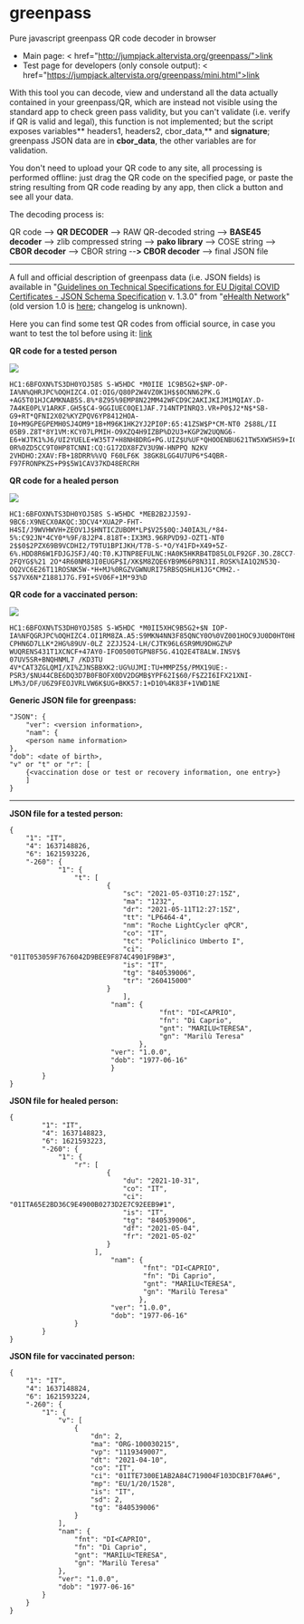 # greenpass
 Pure javascript greenpass QR code decoder in browser
 
 -  Main page: < href="http://jumpjack.altervista.org/greenpass/">link</a>
 - Test page for developers (only console output): < href="https://jumpjack.altervista.org/greenpass/mini.html">link</a>

With this tool you can decode, view and understand all the data actually contained in your greenpass/QR, which are instead not visible using the standard app to check green pass validity, but you can't validate (i.e. verify if QR is valid and legal), this function is not implemented; but the script exposes variables** headers1, headers2, cbor_data,** and  **signature**; greenpass JSON data are in **cbor_data**, the other variables are for validation.

You don't need to upload your QR code to any site, all processing is performed offline: just drag the QR code on the specified page, or paste the string resulting from QR code reading by any app, then click a button and see all your data.

The decoding process is:

QR code --> **QR DECODER** --> RAW QR-decoded string --> **BASE45 decoder** --> zlib compressed string --> **pako library** --> COSE string --> **CBOR decoder** --> CBOR string --**> CBOR decoder** --> final JSON file

-------------

A full and official description of greenpass data (i.e. JSON fields) is available in "<a href="https://ec.europa.eu/health/sites/default/files/ehealth/docs/covid-certificate_json_specification_en.pdf">Guidelines on Technical Specifications for EU Digital COVID Certificates - JSON Schema Specification</a> v. 1.3.0" from "<a href="https://ec.europa.eu/health/">eHealth Network</a>" (old version 1.0 is <a href="https://ec.europa.eu/health/sites/default/files/ehealth/docs/digital-green-certificates_dt-specifications_en.pdf">here</a>; changelog is unknown).

Here you can find some test QR codes from official source, in case you want to test the tol before using it: <a href="https://github.com/eu-digital-green-certificates/dgc-testdata/tree/main/IT/png">link</a>


**QR code for a tested person**

<img src="https://github.com/jumpjack/greenpass/raw/main/demo3.png">

    HC1:6BFOXN%TS3DH0YOJ58S S-W5HDC *M0IIE 1C9B5G2+$NP-OP-IA%N%QHRJPC%OQHIZC4.OI:OIG/Q80P2W4VZ0K1H$$0CNN62PK.G +AG5T01HJCAMKNAB5S.8%*8Z95%9EMP8N22MM42WFCD9C2AKIJKIJM1MQIAY.D-7A4KE0PLV1ARKF.GH5$C4-9GGIUEC0QE1JAF.714NTPINRQ3.VR+P0$J2*N$*SB-G9+RT*QFNI2X02%KYZPQV6YP8412HOA-I0+M9GPEGPEMH0SJ4OM9*1B+M96K1HK2YJ2PI0P:65:41ZSW$P*CM-NT0 2$88L/II 05B9.Z8T*8Y1VM:KCY07LPMIH-O9XZQ4H9IZBP%D2U3+KGP2W2UQNG6-E6+WJTK1%J6/UI2YUELE+W35T7+H8NH8DRG+PG.UIZ$U%UF*QHOOENBU621TW5XW5HS9+I010H% 0R%0ZD5CC9T0HP8TCNNI:CQ:G172DX8FZV3U9W-HNPPQ N2KV 2VHDHO:2XAV:FB+18DRR%%VQ F60LF6K 38GK8LGG4U7UP6*S4QBR-F97FRONPKZS+P9$5W1CAV37KD48ERCRH
    
    

**QR code for a healed person**

<img src="https://github.com/jumpjack/greenpass/raw/main/demo2.png">

    HC1:6BFOXN%TS3DH0YOJ58S S-W5HDC *MEB2B2JJ59J-9BC6:X9NECX0AKQC:3DCV4*XUA2P-FHT-H4SI/J9WVHWVH+ZEOV1J$HNTICZUBOM*LP$V25$0Q:J40IA3L/*84-5%:C92JN*4CY0*%9F/8J2P4.818T+:IX3M3.96RPVD9J-OZT1-NT0 2$$0$2PZX69B9VCDHI2/T9TU1BPIJKH/T7B-S-*O/Y41FD+X49+5Z-6%.HDD8R6W1FDJGJSFJ/4Q:T0.KJTNP8EFULNC:HA0K5HKRB4TD85LOLF92GF.3O.Z8CC7-2FQYG$%21 2O*4R60NM8JI0EUGP$I/XK$M8ZQE6YB9M66P8N31I.ROSK%IA1Q2N53Q-OQ2VC6E26T11ROSNK5W-*H+MJ%0RGZVGWNURI75RBSQSHLH1JG*CMH2.-S$7VX6N*Z1881J7G.F9I+SV06F+1M*93%D



**QR code for a vaccinated person:**

<img src="https://github.com/jumpjack/greenpass/raw/main/demo1.png">

    HC1:6BFOXN%TS3DH0YOJ58S S-W5HDC *M0II5XHC9B5G2+$N IOP-IA%NFQGRJPC%OQHIZC4.OI1RM8ZA.A5:S9MKN4NN3F85QNCY0O%0VZ001HOC9JU0D0HT0HB2PL/IB*09B9LW4T*8+DCMH0LDK2%K:XFE70*LP$V25$0Q:J:4MO1P0%0L0HD+9E/HY+4J6TH48S%4K.GJ2PT3QY:GQ3TE2I+-CPHN6D7LLK*2HG%89UV-0LZ 2ZJJ524-LH/CJTK96L6SR9MU9DHGZ%P WUQRENS431T1XCNCF+47AY0-IFO0500TGPN8F5G.41Q2E4T8ALW.INSV$ 07UV5SR+BNQHNML7 /KD3TU 4V*CAT3ZGLQMI/XI%ZJNSBBXK2:UG%UJMI:TU+MMPZ5$/PMX19UE:-PSR3/$NU44CBE6DQ3D7B0FBOFX0DV2DGMB$YPF62I$60/F$Z2I6IFX21XNI-LM%3/DF/U6Z9FEOJVRLVW6K$UG+BKK57:1+D10%4K83F+1VWD1NE

**Generic JSON file for greenpass:**

    "JSON": {
        "ver": <version information>,
        "nam": {
        <person name information>
    },
    "dob": <date of birth>,
    "v" or "t" or "r": [
        {<vaccination dose or test or recovery information, one entry>}
        ]
    }
    
 ---------
 
**JSON file for a tested person:**

    {
        "1": "IT",
        "4": 1637148826,
        "6": 1621593226,
        "-260": {
                "1": {
                    "t": [
                            {
                                "sc": "2021-05-03T10:27:15Z",
                                "ma": "1232",
                                "dr": "2021-05-11T12:27:15Z",
                                "tt": "LP6464-4",
                                "nm": "Roche LightCycler qPCR",
                                "co": "IT",
                                "tc": "Policlinico Umberto I",
                                "ci": "01IT053059F7676042D9BEE9F874C4901F9B#3",
                                "is": "IT",
                                "tg": "840539006",
                                "tr": "260415000"
                            }
		                      	],
			                 "nam": {
			                             "fnt": "DI<CAPRIO",
			                             "fn": "Di Caprio",
			                             "gnt": "MARILU<TERESA",
			                             "gn": "Marilù Teresa"
			                        },
			                 "ver": "1.0.0",
			                 "dob": "1977-06-16"
			                 }
            }
    }


**JSON file for healed person:**

    {
            "1": "IT",
            "4": 1637148823,
            "6": 1621593223,
            "-260": {
                "1": {
                    "r": [
                            {
                                "du": "2021-10-31",
                                "co": "IT",
                                "ci": "01ITA65E2BD36C9E4900B0273D2E7C92EEB9#1",
                                "is": "IT",
                                "tg": "840539006",
                                "df": "2021-05-04",
                                "fr": "2021-05-02"
                            }
                         ],
			                 "nam": {
			                         "fnt": "DI<CAPRIO",
			                         "fn": "Di Caprio",
			                         "gnt": "MARILU<TERESA",
			                         "gn": "Marilù Teresa"
			                        },
			                 "ver": "1.0.0",
			                 "dob": "1977-06-16"
	               	}
            }
    }


**JSON file for vaccinated person:**

    {
        "1": "IT",
        "4": 1637148824,
        "6": 1621593224,
        "-260": {
            "1": {
                "v": [
                    {
                        "dn": 2,
                        "ma": "ORG-100030215",
                        "vp": "1119349007",
                        "dt": "2021-04-10",
                        "co": "IT",
                        "ci": "01ITE7300E1AB2A84C719004F103DCB1F70A#6",
                        "mp": "EU/1/20/1528",
                        "is": "IT",
                        "sd": 2,
                        "tg": "840539006"
                    }
                ],
                "nam": {
                    "fnt": "DI<CAPRIO",
                    "fn": "Di Caprio",
                    "gnt": "MARILU<TERESA",
                    "gn": "Marilù Teresa"
                },
                "ver": "1.0.0",
                "dob": "1977-06-16"
            }
        }
    }
